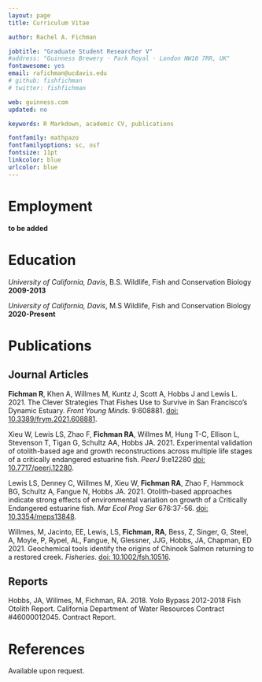 ```yaml
---
layout: page
title: Curriculum Vitae

author: Rachel A. Fichman

jobtitle: "Graduate Student Researcher V"
#address: "Guinness Brewery · Park Royal · London NW10 7RR, UK"
fontawesome: yes
email: rafichman@ucdavis.edu
# github: fishfichman
# twitter: fishfichman

web: guinness.com
updated: no

keywords: R Markdown, academic CV, publications

fontfamily: mathpazo
fontfamilyoptions: sc, osf
fontsize: 11pt
linkcolor: blue
urlcolor: blue
---
```


# Employment

**to be added**

# Education

*University of California, Davis*, B.S. Wildlife, Fish and Conservation Biology **2009-2013**

*University of California, Davis*, M.S Wildlife, Fish and Conservation Biology **2020-Present**
# Publications

## Journal Articles

**Fichman R**, Khen A, Willmes M, Kuntz J, Scott A, Hobbs J and Lewis L. 2021. The Clever Strategies That Fishes Use to Survive in San Francisco’s Dynamic Estuary. *Front Young Minds*. 9:608881. [doi: 10.3389/frym.2021.608881](http://doi.org/10.3389/frym.2021.608881).

Xieu W, Lewis LS, Zhao F, **Fichman RA**, Willmes M, Hung T-C, Ellison L, Stevenson T, Tigan G, Schultz AA, Hobbs JA. 2021. Experimental validation of otolith-based age and growth reconstructions across multiple life stages of a critically endangered estuarine fish. *PeerJ* 9:e12280 [doi: 10.7717/peerj.12280](http://doi.org/10.7717/peerj.12280).

Lewis LS, Denney C, Willmes M, Xieu W, **Fichman RA**, Zhao F, Hammock BG, Schultz A, Fangue N, Hobbs JA. 2021. Otolith-based approaches indicate strong effects of environmental variation on growth of a Critically Endangered estuarine fish. *Mar Ecol Prog Ser* 676:37-56. [doi: 10.3354/meps13848](https://doi.org/10.3354/meps13848).

Willmes, M, Jacinto, EE, Lewis, LS, **Fichman, RA**, Bess, Z, Singer, G, Steel, A, Moyle, P, Rypel, AL, Fangue, N, Glessner, JJG, Hobbs, JA, Chapman, ED 2021. Geochemical tools identify the origins of Chinook Salmon returning to a restored creek. *Fisheries*. [doi: 10.1002/fsh.10516](https://doi.org/10.1002/fsh.10516).


## Reports

Hobbs, JA, Willmes, M, Fichman, RA. 2018. Yolo Bypass 2012-2018 Fish Otolith Report. California Department of Water Resources Contract #46000012045. Contract Report.


# References

Available upon request.

